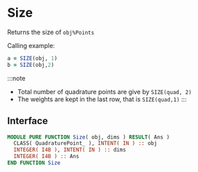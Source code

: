 # Size

Returns the size of `obj%Points`

Calling example:

```fortran
a = SIZE(obj, 1)
b = SIZE(obj,2)
```

:::note

- Total number of quadrature points are give by `SIZE(quad, 2)`
- The weights are kept in the last row, that is `SIZE(quad,1)`
:::

## Interface

```fortran
MODULE PURE FUNCTION Size( obj, dims ) RESULT( Ans )
  CLASS( QuadraturePoint_ ), INTENT( IN ) :: obj
  INTEGER( I4B ), INTENT( IN ) :: dims
  INTEGER( I4B ) :: Ans
END FUNCTION Size
```
